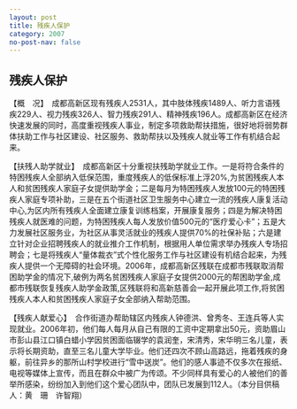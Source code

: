 ```yaml
---
layout: post
title: 残疾人保护
category: 2007
no-post-nav: false
---
```


## 残疾人保护

【概　况】　成都高新区现有残疾人2531人，其中肢体残疾1489人、听力言语残疾229人、视力残疾326人、智力残疾291人、精神残疾196人。成都高新区在经济快速发展的同时，高度重视残疾人事业，制定多项救助帮扶措施，很好地将弱势群体扶助工作与社区建设、社区服务、救助帮扶以及残疾人就业等工作有机结合起来。

【扶残人助学就业】　成都高新区十分重视扶残助学就业工作。一是将符合条件的特困残疾人全部纳入低保范围，重度残疾人的低保标准上浮20%,为贫困残疾人本人和贫困残疾人家庭子女提供助学金；二是每月为特困残疾人发放100元的特困残疾人家庭专项补助，三是在五个街道社区卫生服务中心建立一流的残疾人康复活动中心,为区内所有残疾人全面建立康复训练档案，开展康复服务；四是为解决特困残疾人就医难的问题，为特困残疾人每人发放价值500元的“医疗爱心卡”；五是大力发展社区服务业，为社区从事灵活就业的残疾人提供70%的社保补贴；六是建立针对企业招聘残疾人的就业推介工作机制，根据用人单位需求举办残疾人专场招聘会；七是将残疾人“量体裁衣”式个性化服务工作与社区建设有机结合起来，为残疾人提供一个无障碍的社会环境。2006年，成都高新区残联在成都市残联取消帮困助学金的情况下,破例为两名贫困残疾人家庭子女提供2000元的帮困助学金,成都市残联恢复残疾人助学金政策,区残联将和高新慈善会一起开展此项工作,将贫困残疾人本人和贫困残疾人家庭子女全部纳入帮助范围。

【残疾人献爱心】　合作街道办帮助辖区内残疾人钟德洪、曾秀冬、王连兵等人实现就业。2006年初，他们每人每月从自己有限的工资中定期拿出50元，资助眉山市彭山县江口镇白蜡小学因贫困面临辍学的袁润奎，宋清秀，宋华明三名儿童，表示将长期资助，直至三名儿童大学毕业。他们还四次不顾山高路远，拖着残疾的身躯，前往异乡的那所山村学校进行“雪中送炭”。他们的感人事迹不仅多次在报纸、电视等媒体上宣传，而且在群众中被广为传颂。不少同样具有爱心的人被他们的善举所感染，纷纷加入到他们这个爱心团队中，团队已发展到112人。（本分目供稿人：黄　珊　许智翔）
